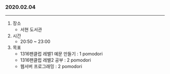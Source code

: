 ### 2020.02.04
---

1. 장소
    - 서현 도서관
2. 시간
    - 20:50 ~ 23:00
3. 목표
    - 1316팬클럽 레밸1 예문 만들기 : 1 pomodori
    - 1316팬클럽 레밸2 공부 : 2 pomodori
    - 웹서버 프로그래밍 : 2 pomodori